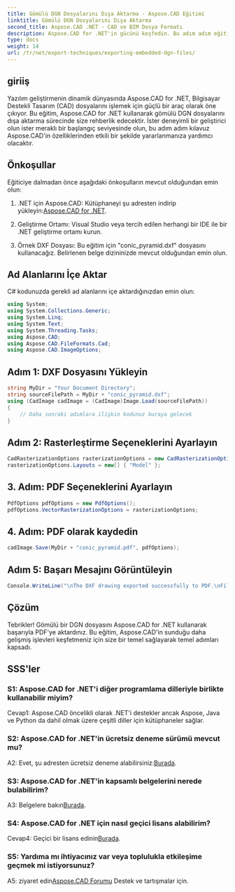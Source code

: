```yaml
---
title: Gömülü DGN Dosyalarını Dışa Aktarma - Aspose.CAD Eğitimi
linktitle: Gömülü DGN Dosyalarını Dışa Aktarma
second_title: Aspose.CAD .NET - CAD ve BIM Dosya Formatı
description: Aspose.CAD for .NET'in gücünü keşfedin. Bu adım adım eğitimle gömülü DGN dosyalarını zahmetsizce PDF'ye aktarmayı öğrenin.
type: docs
weight: 14
url: /tr/net/export-techniques/exporting-embedded-dgn-files/
---
```

## giriiş

Yazılım geliştirmenin dinamik dünyasında Aspose.CAD for .NET, Bilgisayar Destekli Tasarım (CAD) dosyalarını işlemek için güçlü bir araç olarak öne çıkıyor. Bu eğitim, Aspose.CAD for .NET kullanarak gömülü DGN dosyalarını dışa aktarma sürecinde size rehberlik edecektir. İster deneyimli bir geliştirici olun ister meraklı bir başlangıç seviyesinde olun, bu adım adım kılavuz Aspose.CAD'in özelliklerinden etkili bir şekilde yararlanmanıza yardımcı olacaktır.

## Önkoşullar

Eğiticiye dalmadan önce aşağıdaki önkoşulların mevcut olduğundan emin olun:

1.  .NET için Aspose.CAD: Kütüphaneyi şu adresten indirip yükleyin:[Aspose.CAD for .NET](https://releases.aspose.com/cad/net/).

2. Geliştirme Ortamı: Visual Studio veya tercih edilen herhangi bir IDE ile bir .NET geliştirme ortamı kurun.

3. Örnek DXF Dosyası: Bu eğitim için "conic_pyramid.dxf" dosyasını kullanacağız. Belirlenen belge dizininizde mevcut olduğundan emin olun.

## Ad Alanlarını İçe Aktar

C# kodunuzda gerekli ad alanlarını içe aktardığınızdan emin olun:

```csharp
using System;
using System.Collections.Generic;
using System.Linq;
using System.Text;
using System.Threading.Tasks;
using Aspose.CAD;
using Aspose.CAD.FileFormats.Cad;
using Aspose.CAD.ImageOptions;
```

## Adım 1: DXF Dosyasını Yükleyin

```csharp
string MyDir = "Your Document Directory";
string sourceFilePath = MyDir + "conic_pyramid.dxf";
using (CadImage cadImage = (CadImage)Image.Load(sourceFilePath))
{
    // Daha sonraki adımlara ilişkin kodunuz buraya gelecek
}
```

## Adım 2: Rasterleştirme Seçeneklerini Ayarlayın

```csharp
CadRasterizationOptions rasterizationOptions = new CadRasterizationOptions();
rasterizationOptions.Layouts = new[] { "Model" };
```

## 3. Adım: PDF Seçeneklerini Ayarlayın

```csharp
PdfOptions pdfOptions = new PdfOptions();
pdfOptions.VectorRasterizationOptions = rasterizationOptions;
```

## 4. Adım: PDF olarak kaydedin

```csharp
cadImage.Save(MyDir + "conic_pyramid.pdf", pdfOptions);
```

## Adım 5: Başarı Mesajını Görüntüleyin

```csharp
Console.WriteLine("\nThe DXF drawing exported successfully to PDF.\nFile saved at " + MyDir);
```

## Çözüm

Tebrikler! Gömülü bir DGN dosyasını Aspose.CAD for .NET kullanarak başarıyla PDF'ye aktardınız. Bu eğitim, Aspose.CAD'in sunduğu daha gelişmiş işlevleri keşfetmeniz için size bir temel sağlayarak temel adımları kapsadı.

## SSS'ler

### S1: Aspose.CAD for .NET'i diğer programlama dilleriyle birlikte kullanabilir miyim?

Cevap1: Aspose.CAD öncelikli olarak .NET'i destekler ancak Aspose, Java ve Python da dahil olmak üzere çeşitli diller için kütüphaneler sağlar.

### S2: Aspose.CAD for .NET'in ücretsiz deneme sürümü mevcut mu?

 A2: Evet, şu adresten ücretsiz deneme alabilirsiniz:[Burada](https://releases.aspose.com/).

### S3: Aspose.CAD for .NET'in kapsamlı belgelerini nerede bulabilirim?

 A3: Belgelere bakın[Burada](https://reference.aspose.com/cad/net/).

### S4: Aspose.CAD for .NET için nasıl geçici lisans alabilirim?

 Cevap4: Geçici bir lisans edinin[Burada](https://purchase.aspose.com/temporary-license/).

### S5: Yardıma mı ihtiyacınız var veya toplulukla etkileşime geçmek mi istiyorsunuz?

 A5: ziyaret edin[Aspose.CAD Forumu](https://forum.aspose.com/c/cad/19) Destek ve tartışmalar için.